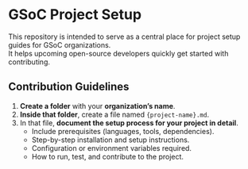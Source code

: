 # GSoC Project Setup

This repository is intended to serve as a central place for project setup guides for GSoC organizations.  
It helps upcoming open-source developers quickly get started with contributing.

## Contribution Guidelines

1. **Create a folder** with your **organization’s name**.  
2. **Inside that folder**, create a file named `{project-name}.md`.  
3. In that file, **document the setup process for your project in detail**.  
   - Include prerequisites (languages, tools, dependencies).  
   - Step-by-step installation and setup instructions.  
   - Configuration or environment variables required.  
   - How to run, test, and contribute to the project. 

